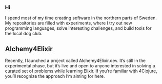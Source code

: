 ### Hi

I spend most of my time creating software in the northern parts of Sweden. My repositories are filled with experiments, where I try out new programming languages, solve interesting challenges, and build tools for the local dog club.

## Alchemy4Elixir

Recently, I launched a project called Alchemy4Elixir.dev. It’s still in the experimental phase, but it’s live and open to anyone interested in solving a curated set of problems while learning Elixir. If you’re familiar with 4Clojure, you’ll recognize the approach I’m aiming for here.
